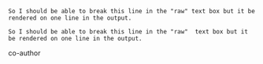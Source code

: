 `So I should be able to
break this line in the "raw" text box but it be rendered on one line in the output.`

`So I should be able to break this line in the "raw"  text box but it be rendered on one line in the output.`

co-author
